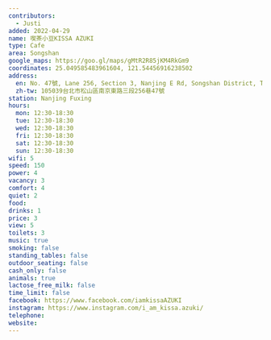 ```yaml
---
contributors:
  - Justi
added: 2022-04-29
name: 喫茶小豆KISSA AZUKI
type: Cafe
area: Songshan
google_maps: https://goo.gl/maps/gMtR2R85jKM4RkGm9
coordinates: 25.049585483961604, 121.54456916238502
address:
  en: No. 47號, Lane 256, Section 3, Nanjing E Rd, Songshan District, Taipei City, 105039
  zh-tw: 105039台北市松山區南京東路三段256巷47號
station: Nanjing Fuxing
hours:
  mon: 12:30-18:30
  tue: 12:30-18:30
  wed: 12:30-18:30
  fri: 12:30-18:30
  sat: 12:30-18:30
  sun: 12:30-18:30
wifi: 5
speed: 150
power: 4
vacancy: 3
comfort: 4
quiet: 2
food: 
drinks: 1
price: 3
view: 5
toilets: 3
music: true
smoking: false
standing_tables: false
outdoor_seating: false
cash_only: false
animals: true
lactose_free_milk: false
time_limit: false
facebook: https://www.facebook.com/iamkissaAZUKI
instagram: https://www.instagram.com/i_am_kissa.azuki/
telephone: 
website: 
---
```

